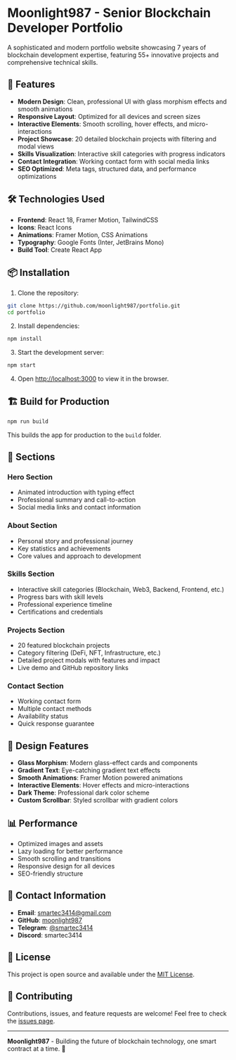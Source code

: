 # Moonlight987 - Senior Blockchain Developer Portfolio

A sophisticated and modern portfolio website showcasing 7 years of blockchain development expertise, featuring 55+ innovative projects and comprehensive technical skills.

## 🚀 Features

- **Modern Design**: Clean, professional UI with glass morphism effects and smooth animations
- **Responsive Layout**: Optimized for all devices and screen sizes
- **Interactive Elements**: Smooth scrolling, hover effects, and micro-interactions
- **Project Showcase**: 20 detailed blockchain projects with filtering and modal views
- **Skills Visualization**: Interactive skill categories with progress indicators
- **Contact Integration**: Working contact form with social media links
- **SEO Optimized**: Meta tags, structured data, and performance optimizations

## 🛠️ Technologies Used

- **Frontend**: React 18, Framer Motion, TailwindCSS
- **Icons**: React Icons
- **Animations**: Framer Motion, CSS Animations
- **Typography**: Google Fonts (Inter, JetBrains Mono)
- **Build Tool**: Create React App

## 📦 Installation

1. Clone the repository:
```bash
git clone https://github.com/moonlight987/portfolio.git
cd portfolio
```

2. Install dependencies:
```bash
npm install
```

3. Start the development server:
```bash
npm start
```

4. Open [http://localhost:3000](http://localhost:3000) to view it in the browser.

## 🏗️ Build for Production

```bash
npm run build
```

This builds the app for production to the `build` folder.

## 📱 Sections

### Hero Section
- Animated introduction with typing effect
- Professional summary and call-to-action
- Social media links and contact information

### About Section
- Personal story and professional journey
- Key statistics and achievements
- Core values and approach to development

### Skills Section
- Interactive skill categories (Blockchain, Web3, Backend, Frontend, etc.)
- Progress bars with skill levels
- Professional experience timeline
- Certifications and credentials

### Projects Section
- 20 featured blockchain projects
- Category filtering (DeFi, NFT, Infrastructure, etc.)
- Detailed project modals with features and impact
- Live demo and GitHub repository links

### Contact Section
- Working contact form
- Multiple contact methods
- Availability status
- Quick response guarantee

## 🎨 Design Features

- **Glass Morphism**: Modern glass-effect cards and components
- **Gradient Text**: Eye-catching gradient text effects
- **Smooth Animations**: Framer Motion powered animations
- **Interactive Elements**: Hover effects and micro-interactions
- **Dark Theme**: Professional dark color scheme
- **Custom Scrollbar**: Styled scrollbar with gradient colors

## 📊 Performance

- Optimized images and assets
- Lazy loading for better performance
- Smooth scrolling and transitions
- Responsive design for all devices
- SEO-friendly structure

## 🔗 Contact Information

- **Email**: smartec3414@gmail.com
- **GitHub**: [moonlight987](https://github.com/moonlight987)
- **Telegram**: [@smartec3414](https://t.me/smartec3414)
- **Discord**: smartec3414

## 📄 License

This project is open source and available under the [MIT License](LICENSE).

## 🤝 Contributing

Contributions, issues, and feature requests are welcome! Feel free to check the [issues page](https://github.com/moonlight987/portfolio/issues).

---

**Moonlight987** - Building the future of blockchain technology, one smart contract at a time. 🚀
